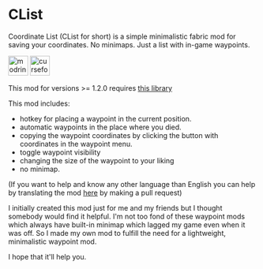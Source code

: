 # CList
Coordinate List (CList for short) is a simple minimalistic fabric mod for saving your coordinates. No minimaps. Just a list with in-game waypoints.

<a target="_blank" href="https://modrinth.com/mod/clist"><img alt="modrinth" height="40" src="https://cdn.jsdelivr.net/npm/@intergrav/devins-badges@3/assets/compact/available/modrinth_vector.svg"></a> <a target="_blank" href="https://www.curseforge.com/minecraft/mc-mods/clist"><img alt="curseforge" height="40" src="https://cdn.jsdelivr.net/npm/@intergrav/devins-badges@3/assets/compact/available/curseforge_vector.svg"></a>

This mod for versions >= 1.2.0 requires [this library](https://modrinth.com/mod/midnightlib)

This mod includes:
- hotkey for placing a waypoint in the current position.
- automatic waypoints in the place where you died.
- copying the waypoint coordinates by clicking the button with coordinates in the waypoint menu.
- toggle waypoint visibility
- changing the size of the waypoint to your liking
- no minimap.

(If you want to help and know any other language than English you can help by translating the mod [here](https://github.com/PouekDEV/CList/tree/main/src/main/resources/assets/coordinatelist/lang) by making a pull request)

I initially created this mod just for me and my friends but I thought somebody would find it helpful. I'm not too fond of these waypoint mods which always have built-in minimap which lagged my game even when it was off. So I made my own mod to fulfill the need for a lightweight, minimalistic waypoint mod.

I hope that it'll help you.
